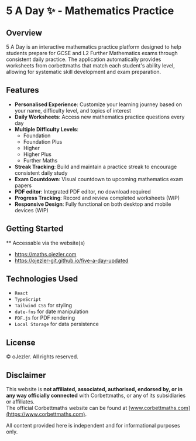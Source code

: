 # 5 A Day ✨ - Mathematics Practice

## Overview

5 A Day is an interactive mathematics practice platform designed to help students prepare for GCSE and L2 Further Mathematics exams through consistent daily practice. The application automatically provides worksheets from corbettmaths that match each student's ability level, allowing for systematic skill development and exam preparation.

## Features

- **Personalised Experience**: Customize your learning journey based on your name, difficulty level, and topics of interest
- **Daily Worksheets**: Access new mathematics practice questions every day
- **Multiple Difficulty Levels**:
  - Foundation
  - Foundation Plus
  - Higher
  - Higher Plus
  - Further Maths
- **Streak Tracking**: Build and maintain a practice streak to encourage consistent daily study
- **Exam Countdown**: Visual countdown to upcoming mathematics exam papers
- **PDF editor**: Integrated PDF editor, no download required
- **Progress Tracking**: Record and review completed worksheets (WIP)
- **Responsive Design**: Fully functional on both desktop and mobile devices (WIP)

## Getting Started

** Accessable via the website(s) 
- https://maths.ojezler.com 
- https://ojezler-git.github.io/five-a-day-updated

## Technologies Used

- `React`
- `TypeScript`
- `Tailwind CSS` for styling
- `date-fns` for date manipulation
- `PDF.js` for PDF rendering
- `Local Storage` for data persistence

## License

© oJezler. All rights reserved.

## Disclaimer

This website is **not affiliated, associated, authorised, endorsed by, or in any way officially connected** with Corbettmaths, or any of its subsidiaries or affiliates.  
The official Corbettmaths website can be found at [www.corbettmaths.com](https://www.corbettmaths.com).

All content provided here is independent and for informational purposes only.
